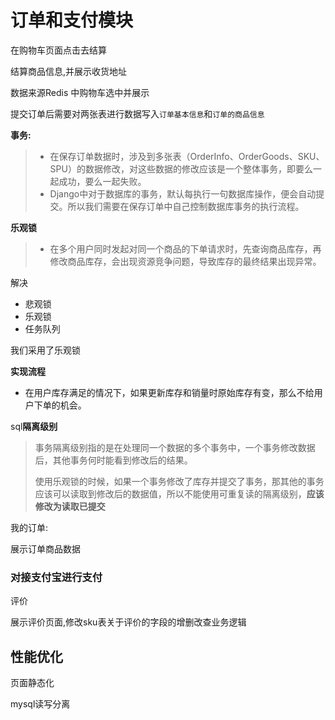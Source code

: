 # 订单和支付模块

在购物车页面点击去结算

结算商品信息,并展示收货地址

数据来源Redis 中购物车选中并展示



提交订单后需要对两张表进行数据写入`订单基本信息`和`订单的商品信息 `

**事务:**

> - 在保存订单数据时，涉及到多张表（OrderInfo、OrderGoods、SKU、SPU）的数据修改，对这些数据的修改应该是一个整体事务，即要么一起成功，要么一起失败。
> - Django中对于数据库的事务，默认每执行一句数据库操作，便会自动提交。所以我们需要在保存订单中自己控制数据库事务的执行流程。

**乐观锁**

> - 在多个用户同时发起对同一个商品的下单请求时，先查询商品库存，再修改商品库存，会出现资源竞争问题，导致库存的最终结果出现异常。

解决

* 悲观锁
* 乐观锁
* 任务队列

我们采用了乐观锁

**实现流程**

- 在用户库存满足的情况下，如果更新库存和销量时原始库存有变，那么不给用户下单的机会。

sql**隔离级别**

> 事务隔离级别指的是在处理同一个数据的多个事务中，一个事务修改数据后，其他事务何时能看到修改后的结果。
>
> 使用乐观锁的时候，如果一个事务修改了库存并提交了事务，那其他的事务应该可以读取到修改后的数据值，所以不能使用可重复读的隔离级别，**应该修改为读取已提交**

我的订单:

展示订单商品数据

### 对接支付宝进行支付



评价

展示评价页面,修改sku表关于评价的字段的增删改查业务逻辑



## 性能优化

页面静态化

mysql读写分离

